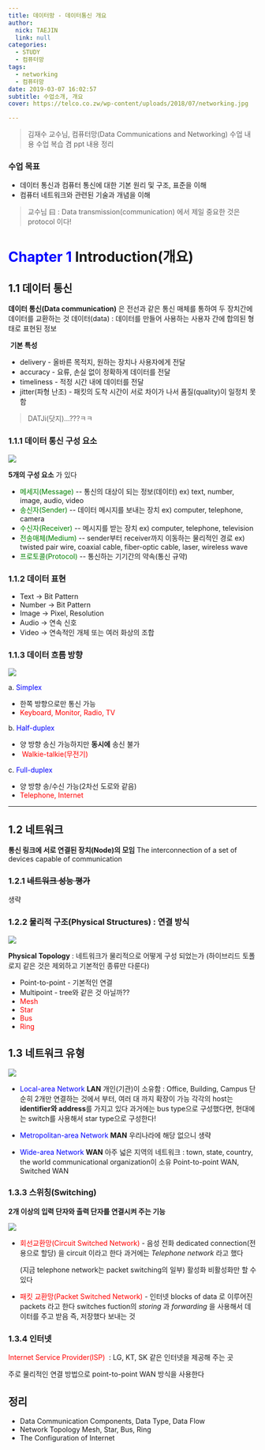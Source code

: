 ```yaml
---
title: 데이터망 - 데이터통신 개요
author:
  nick: TAEJIN
  link: null
categories:
  - STUDY
  - 컴퓨터망
tags:
  - networking
  - 컴퓨터망
date: 2019-03-07 16:02:57
subtitle: 수업소개, 개요
cover: https://telco.co.zw/wp-content/uploads/2018/07/networking.jpg

---
```


> 김재수 교수님, 컴퓨터망(Data Communications and Networking) 수업 내용
> 수업 복습 겸 ppt 내용 정리

### 수업 목표

- 데이터 통신과 컴퓨터 통신에 대한 기본 원리 및 구조, 표준을 이해
- 컴퓨터 네트워크와 관련된 기술과 개념을 이해

> 교수님 曰 : Data transmission(communication) 에서 제일 중요한 것은 protocol 이다!



# <span style="color:blue">Chapter 1</span> Introduction(개요)


## 1.1 데이터 통신

**데이터 통신(Data communication)** 은 전선과 같은 통신 매체를 통하여 두 장치간에 데이터를 교환하는 것
데이터(data) : 데이터를 만들어 사용하는 사용자 간에 합의된 형태로 표현된 정보

​      **기본 특성**

- delivery - 올바른 목적지, 원하는 장치나 사용자에게 전달
- accuracy - 요류, 손실 없이 정확하게 데이터를 전달
- timeliness - 적정 시간 내에 데이터를 전달
- jitter(파형 난조) - 패킷의 도착 시간이 서로 차이가 나서 품질(quality)이 일정치 못함

> DATJi(닷지)...???ㅋㅋ



### 1.1.1 데이터 통신 구성 요소

<img align="middle" src="http://www.myreadingroom.co.in/images/stories/docs/dcn/Components%20of%20Data%20Communication.jpg">

**5개의 구성 요소** 가 있다

- <span style="color:green">메세지(Message)</span>
  -- 통신의 대상이 되는 정보(데이터)
  ex) text, number, image, audio, video
- <span style="color:green">송신자(Sender)</span>
  -- 데이터 메시지를 보내는 장치
   ex) computer, telephone, camera
- <span style="color:green">수신자(Receiver)</span>
  -- 메시지를 받는 장치
   ex) computer, telephone, television
- <span style="color:green">전송매체(Medium)</span>
  -- sender부터 receiver까지 이동하는 물리적인 경로
   ex) twisted pair wire, coaxial cable, fiber-optic cable, laser, wireless wave
- <span style="color:green">프로토콜(Protocol)</span>
  -- 통신하는 기기간의 약속(통신 규약)



### 1.1.2 데이터 표현

- Text 		-> Bit Pattern
- Number 	-> Bit Pattern
- Image 		-> Pixel, Resolution
- Audio 		-> 연속 신호
- Video 		-> 연속적인 개체 또는 여러 화상의 조합



### 1.1.3 데이터 흐름 방향

<img align="center" src="http://www.opentextbooks.org.hk/system/files/resource/10/10132/10137/media/ct332_01.gif">

a. <span style="color:blue">Simplex</span>

- 한쪽 방향으로만 통신 가능
- <span style="color:red"> Keyboard, Monitor, Radio, TV</span>

b. <span style="color:blue">Half-duplex</span>

- 양 방향 송신 가능하지만 **동시에** 송신 불가
- <span style="color:red"> Walkie-talkie(무전기)</span>

c. <span style="color:blue">Full-duplex</span>

- 양 방향 송/수신 가능(2차선 도로와 같음)
- <span style="color:red">Telephone, Internet</span>

------



## 1.2 네트워크

**통신 링크에 서로 연결된 장치(Node)의 모임**
The interconnection of a set of devices capable of communication



### 1.2.1 ~~네트워크 성능 평가~~

생략



### 1.2.2 물리적 구조(Physical Structures) : 연결 방식

<img align="center" src="https://systemzone.net/wp-content/uploads/2017/09/network-topology.png">

**Physical Topology** : 네트워크가 물리적으로 어떻게 구성 되었는가
(하이브리드 토폴로지 같은 것은 제외하고 기본적인 종류만 다룬다)

- Point-to-point	- 기본적인 연결
- Multipoint		- tree와 같은 것 아닐까??
- <span style="color:red">Mesh</span>
- <span style="color:red">Star</span>
- <span style="color:red">Bus</span>
- <span style="color:red">Ring</span>



## 1.3 네트워크 유형

<img align="center" src="https://www.researchgate.net/profile/Viet_Hung_Nguyen3/publication/225349001/figure/fig1/AS:302593634648075@1449155352384/Global-view-of-metropolitan-area-network.png">

-  <span style="color:blue">Local-area Network</span> **LAN**
  개인(기관)이 소유함 : Office, Building, Campus
  단순히 2개만 연결하는 것에서 부터, 여러 대 까지 확장이 가능
  각각의 host는 **identifier와 address**를 가지고 있다
  과거에는 bus type으로 구성했다면, 현대에는 switch를 사용해서 star type으로 구성한다!



-  <span style="color:blue">Metropolitan-area Network</span> **MAN**
  우리나라에 해당 없으니 생략



-  <span style="color:blue">Wide-area Network</span> **WAN**
  아주 넓은 지역의 네트워크 : town, state, country, the world
  communicational organization이 소유
  Point-to-point WAN, Switched WAN



### 1.3.3 스위칭(Switching)

**2개 이상의 입력 단자와 출력 단자를 연결시켜 주는 기능**

<img src="https://www.thecrazyprogrammer.com/wp-content/uploads/2018/01/Difference-between-Circuit-Switching-and-Packet-Switching.gif">

- <span style="color:red">회선교환망(Circuit Switched Network)</span> - 음성 전화
  dedicated connection(전용으로 할당) 을 circuit 이라고 한다
  과거에는 *Telephone network* 라고 했다

  (지금 telephone network는 packet switching의 일부)
  활성화 비활성화만 할 수 있다



- <span style="color:red">패킷 교환망(Packet Switched Network)</span> - 인터넷
  blocks of data 로 이루어진 packets 라고 한다
  switches fuction의 *storing* 과 *forwarding* 을 사용해서 데이터를 주고 받음
  즉, 저장했다 보내는 것



### 1.3.4 인터넷

 <span style="color: red">Internet Service Provider(ISP) </span> : LG, KT, SK 같은 인터넷을 제공해 주는 곳

주로 물리적인 연결 방법으로 point-to-point WAN 방식을 사용한다



## 정리

- Data Communication
  Components, Data Type, Data Flow
- Network Topology
  Mesh, Star, Bus, Ring
- The Configuration of Internet
